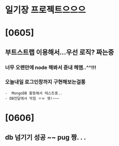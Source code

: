 # 일기장 프로젝트으으으 


# [0605]
  ## 부트스트랩 이용해서...우선 로직? 짜는중 
  ### 너무 오랜만에 node 해봐서 쥰내 헤맴..^^!!!
  ### 오늘내일 로그인창까지 구현해보는걸롱

    -  MongoDB 활용해서 테스트중..
    - DB전달에서 막힘 ㅜㅠ 쉣!~~~
    
# [0606]
  ## db 넘기기 성공 ~~ pug 짱. . .
  
  
